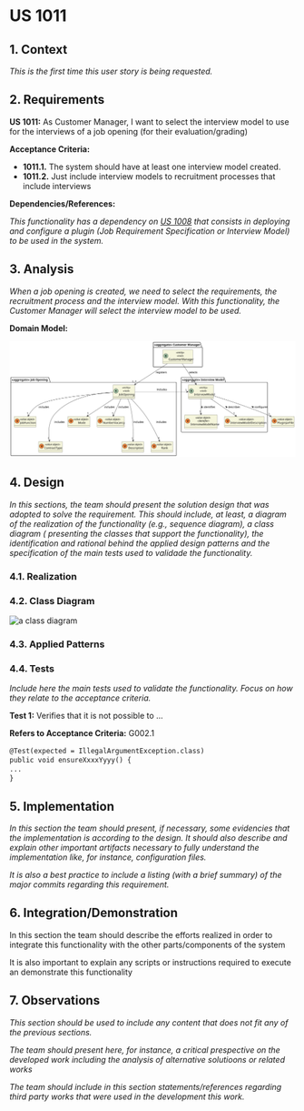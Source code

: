 # US 1011

## 1. Context
*This is the first time this user story is being requested.*

## 2. Requirements

**US 1011:** As Customer Manager, I want to select the interview model to use for the interviews of a job opening (for their evaluation/grading)

**Acceptance Criteria:**

- **1011.1.** The system should have at least one interview model created.
- **1011.2.** Just include interview models to recruitment processes that include interviews

**Dependencies/References:**

*This functionality has a dependency on [_US 1008_](../sb_us_1008) that consists
in deploying and configure a plugin (Job Requirement Specification or Interview Model)
to be used in the system.*

## 3. Analysis
*When a job opening is created, we need to select the requirements, the recruitment process and the interview model. 
With this functionality, the Customer Manager will select the interview model to be used.*

**Domain Model:**

![Domain-Model-US-1011](domain-model-us-1011.svg)

## 4. Design

*In this sections, the team should present the solution design that was adopted to solve the requirement. This should
include, at least, a diagram of the realization of the functionality (e.g., sequence diagram), a class diagram (
presenting the classes that support the functionality), the identification and rational behind the applied design
patterns and the specification of the main tests used to validade the functionality.*

### 4.1. Realization

### 4.2. Class Diagram

![a class diagram]()

### 4.3. Applied Patterns

### 4.4. Tests

*Include here the main tests used to validate the functionality. Focus on how they relate to the acceptance criteria.*

**Test 1:** Verifies that it is not possible to ...

**Refers to Acceptance Criteria:** G002.1

````
@Test(expected = IllegalArgumentException.class)
public void ensureXxxxYyyy() {
...
}
````

## 5. Implementation

*In this section the team should present, if necessary, some evidencies that the implementation is according to the
design. It should also describe and explain other important artifacts necessary to fully understand the implementation
like, for instance, configuration files.*

*It is also a best practice to include a listing (with a brief summary) of the major commits regarding this requirement.*

## 6. Integration/Demonstration

In this section the team should describe the efforts realized in order to integrate this functionality with the other
parts/components of the system

It is also important to explain any scripts or instructions required to execute an demonstrate this functionality

## 7. Observations

*This section should be used to include any content that does not fit any of the previous sections.*

*The team should present here, for instance, a critical prespective on the developed work including the analysis of
alternative solutioons or related works*

*The team should include in this section statements/references regarding third party works that were used in the
development this work.*